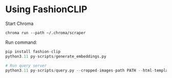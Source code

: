 # Using FashionCLIP


Start Chroma
```
chroma run --path ~/.chroma/scraper
```

Run command: 
```python
pip install fashion-clip
python3.11 py-scripts/generate_embeddings.py

# Run query server
python3.11 py-scripts/query.py --cropped-images-path PATH --html-template-path PATH
```